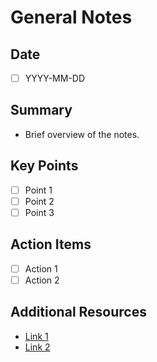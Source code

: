 # General Notes

## Date
- [ ] YYYY-MM-DD

## Summary
- Brief overview of the notes.

## Key Points
- [ ] Point 1
- [ ] Point 2
- [ ] Point 3

## Action Items
- [ ] Action 1
- [ ] Action 2

## Additional Resources
- [Link 1](#)
- [Link 2](#) 